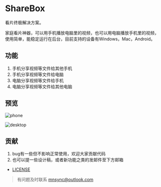 # ShareBox

看片终极解决方案。

家庭看片神器，可以用手机播放电脑里的视频，也可以用电脑播放手机里的视频，使用简单，能稳定运行在后台，目前支持的设备有Windows，Mac，Android。

功能
--------
1. 手机分享视频等文件给其他手机
2. 手机分享视频等文件给电脑
3. 电脑分享视频等文件给手机
4. 电脑分享视频等文件给其他电脑

预览
--------
![phone](https://kerr1gan.github.io/sharebox/mobile.png)


![desktop](https://kerr1gan.github.io/sharebox/desktop.png)

贡献
--------
1. bug有一些但不影响正常使用，欢迎大家贡献代码
2. 也可以提一些设计稿，或者新功能之类的发邮件至下方邮箱

* [LICENSE](https://github.com/Kerr1Gan/ShareBox/blob/master/LICENSE)

> 有问题及时联系 mnsync@outlook.com
